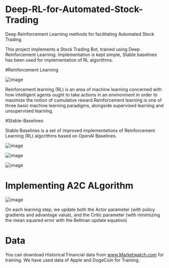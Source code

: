 # Deep-RL-for-Automated-Stock-Trading
Deep Reinforcement Learning methods for facilitating Automated Stock Trading.

This project implements a Stock Trading Bot, trained using Deep Reinforcement Learning. Implementation is kept simple, Stable baselines has been used for implementation of RL algorithms.

#Reinforcement Learning

![image](https://user-images.githubusercontent.com/81774578/119201322-47ff7f80-baac-11eb-8eaf-ea2fe437c0e1.png)

Reinforcement learning (RL) is an area of machine learning concerned with how intelligent agents ought to take actions in an environment in order to maximize the notion of cumulative reward.Reinforcement learning is one of three basic machine learning paradigms, alongside supervised learning and unsupervised learning.


#Stable-Baselines

Stable Baselines is a set of improved implementations of Reinforcement Learning (RL) algorithms based on OpenAI Baselines.

![image](https://user-images.githubusercontent.com/81774578/119201254-20a8b280-baac-11eb-8963-ee9868339d9a.png)

![image](https://user-images.githubusercontent.com/81774578/119201580-d411a700-baac-11eb-9497-63d9b81bb842.png)

![image](https://user-images.githubusercontent.com/81774578/119201750-205ce700-baad-11eb-99ed-034f60d69eeb.png)


# Implementing A2C ALgorithm

![image](https://user-images.githubusercontent.com/81774578/119201956-7fbaf700-baad-11eb-9f7c-f56947dcdf53.png)

On each learning step, we update both the Actor parameter (with policy gradients and advantage value), and the Critic parameter (with minimizing the mean squared error with the Bellman update equation)

# Data
You can download Historical Financial data from www.Marketwatch.com for training. We have used data of Apple and DogeCoin for Training.

